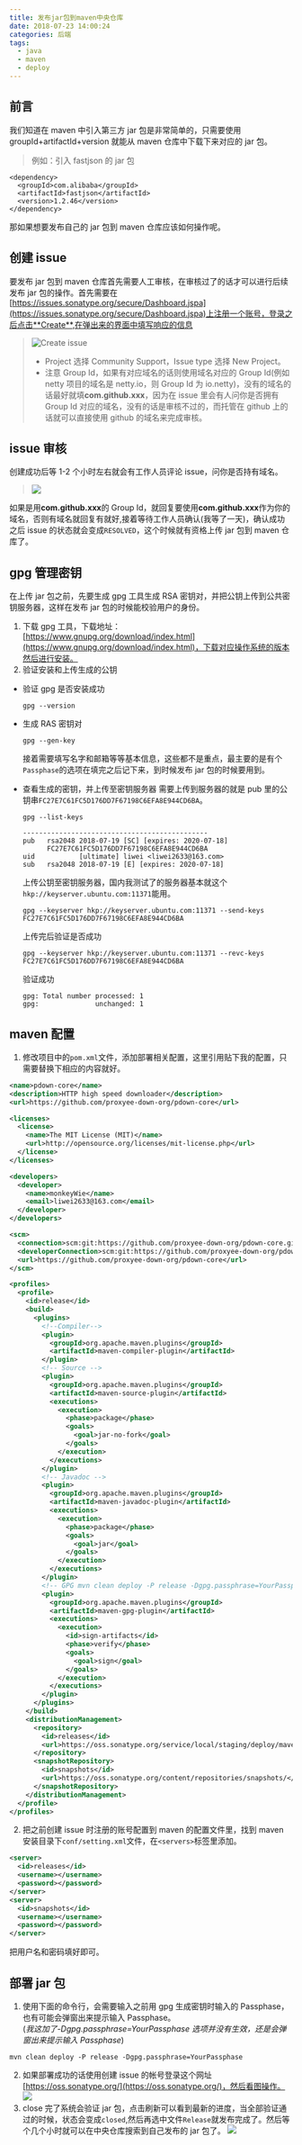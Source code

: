 ```yaml
---
title: 发布jar包到maven中央仓库
date: 2018-07-23 14:00:24
categories: 后端
tags:
  - java
  - maven
  - deploy
---
```


## 前言

我们知道在 maven 中引入第三方 jar 包是非常简单的，只需要使用 groupId+artifactId+version 就能从 maven 仓库中下载下来对应的 jar 包。

> 例如：引入 fastjson 的 jar 包

```
<dependency>
  <groupId>com.alibaba</groupId>
  <artifactId>fastjson</artifactId>
  <version>1.2.46</version>
</dependency>
```

那如果想要发布自己的 jar 包到 maven 仓库应该如何操作呢。

## 创建 issue

要发布 jar 包到 maven 仓库首先需要人工审核，在审核过了的话才可以进行后续发布 jar 包的操作。首先需要在[https://issues.sonatype.org/secure/Dashboard.jspa](https://issues.sonatype.org/secure/Dashboard.jspa)上注册一个账号，登录之后点击**Create**,在弹出来的界面中填写响应的信息

> ![Create issue](publish-jar-to-maven/1532326564463.png)
>
> - Project 选择 Community Support，Issue type 选择 New Project。
> - 注意 Group Id，如果有对应域名的话则使用域名对应的 Group Id(例如 netty 项目的域名是 netty.io，则 Group Id 为 io.netty)，没有的域名的话最好就填**com.github.xxx**，因为在 issue 里会有人问你是否拥有 Group Id 对应的域名，没有的话是审核不过的，而托管在 github 上的话就可以直接使用 github 的域名来完成审核。

## issue 审核

创建成功后等 1-2 个小时左右就会有工作人员评论 issue，问你是否持有域名。

> ![](publish-jar-to-maven/1532332576577.png)

如果是用**com.github.xxx**的 Group Id，就回复要使用**com.github.xxx**作为你的域名，否则有域名就回复有就好,接着等待工作人员确认(我等了一天)，确认成功之后 issue 的状态就会变成`RESOLVED`，这个时候就有资格上传 jar 包到 maven 仓库了。

## gpg 管理密钥

在上传 jar 包之前，先要生成 gpg 工具生成 RSA 密钥对，并把公钥上传到公共密钥服务器，这样在发布 jar 包的时候能校验用户的身份。

1.  下载 gpg 工具，下载地址：[https://www.gnupg.org/download/index.html](https://www.gnupg.org/download/index.html)，下载对应操作系统的版本然后进行安装。
2.  验证安装和上传生成的公钥

- 验证 gpg 是否安装成功

  ```
  gpg --version
  ```

- 生成 RAS 密钥对

  ```
  gpg --gen-key
  ```

  接着需要填写名字和邮箱等等基本信息，这些都不是重点，最主要的是有个`Passphase`的选项在填完之后记下来，到时候发布 jar 包的时候要用到。

- 查看生成的密钥，并上传至密钥服务器
  需要上传到服务器的就是 pub 里的公钥串`FC27E7C61FC5D176DD7F67198C6EFA8E944CD6BA`。
  ```
  gpg --list-keys
  ```
  ```
  ----------------------------------------------
  pub   rsa2048 2018-07-19 [SC] [expires: 2020-07-18]
        FC27E7C61FC5D176DD7F67198C6EFA8E944CD6BA
  uid           [ultimate] liwei <liwei2633@163.com>
  sub   rsa2048 2018-07-19 [E] [expires: 2020-07-18]
  ```
  上传公钥至密钥服务器，国内我测试了的服务器基本就这个`hkp://keyserver.ubuntu.com:11371`能用。
  ```
  gpg --keyserver hkp://keyserver.ubuntu.com:11371 --send-keys FC27E7C61FC5D176DD7F67198C6EFA8E944CD6BA
  ```
  上传完后验证是否成功
  ```
  gpg --keyserver hkp://keyserver.ubuntu.com:11371 --revc-keys FC27E7C61FC5D176DD7F67198C6EFA8E944CD6BA
  ```
  验证成功
  ```
  gpg: Total number processed: 1
  gpg:              unchanged: 1
  ```

## maven 配置

1.  修改项目中的`pom.xml`文件，添加部署相关配置，这里引用贴下我的配置，只需要替换下相应的内容就好。


```xml
<name>pdown-core</name>
<description>HTTP high speed downloader</description>
<url>https://github.com/proxyee-down-org/pdown-core</url>

<licenses>
  <license>
    <name>The MIT License (MIT)</name>
    <url>http://opensource.org/licenses/mit-license.php</url>
  </license>
</licenses>

<developers>
  <developer>
    <name>monkeyWie</name>
    <email>liwei2633@163.com</email>
  </developer>
</developers>

<scm>
  <connection>scm:git:https://github.com/proxyee-down-org/pdown-core.git</connection>
  <developerConnection>scm:git:https://github.com/proxyee-down-org/pdown-core.git</developerConnection>
  <url>https://github.com/proxyee-down-org/pdown-core</url>
</scm>

<profiles>
  <profile>
    <id>release</id>
    <build>
      <plugins>
        <!--Compiler-->
        <plugin>
          <groupId>org.apache.maven.plugins</groupId>
          <artifactId>maven-compiler-plugin</artifactId>
        </plugin>
        <!-- Source -->
        <plugin>
          <groupId>org.apache.maven.plugins</groupId>
          <artifactId>maven-source-plugin</artifactId>
          <executions>
            <execution>
              <phase>package</phase>
              <goals>
                <goal>jar-no-fork</goal>
              </goals>
            </execution>
          </executions>
        </plugin>
        <!-- Javadoc -->
        <plugin>
          <groupId>org.apache.maven.plugins</groupId>
          <artifactId>maven-javadoc-plugin</artifactId>
          <executions>
            <execution>
              <phase>package</phase>
              <goals>
                <goal>jar</goal>
              </goals>
            </execution>
          </executions>
        </plugin>
        <!-- GPG mvn clean deploy -P release -Dgpg.passphrase=YourPassphase-->
        <plugin>
          <groupId>org.apache.maven.plugins</groupId>
          <artifactId>maven-gpg-plugin</artifactId>
          <executions>
            <execution>
              <id>sign-artifacts</id>
              <phase>verify</phase>
              <goals>
                <goal>sign</goal>
              </goals>
            </execution>
          </executions>
        </plugin>
      </plugins>
    </build>
    <distributionManagement>
      <repository>
        <id>releases</id>
        <url>https://oss.sonatype.org/service/local/staging/deploy/maven2/</url>
      </repository>
      <snapshotRepository>
        <id>snapshots</id>
        <url>https://oss.sonatype.org/content/repositories/snapshots/</url>
      </snapshotRepository>
    </distributionManagement>
  </profile>
</profiles>
```

2.  把之前创建 issue 时注册的账号配置到 maven 的配置文件里，找到 maven 安装目录下`conf/setting.xml`文件，在`<servers>`标签里添加。


```xml
<server>
  <id>releases</id>
  <username></username>
  <password></password>
</server>
<server>
  <id>snapshots</id>
  <username></username>
  <password></password>
</server>
```

把用户名和密码填好即可。

## 部署 jar 包

1.  使用下面的命令行，会需要输入之前用 gpg 生成密钥时输入的 Passphase，也有可能会弹窗出来提示输入 Passphase。  
    (_我这加了-Dgpg.passphrase=YourPassphase 选项并没有生效，还是会弹窗出来提示输入 Passphase_)


```
mvn clean deploy -P release -Dgpg.passphrase=YourPassphase
```

2.  如果部署成功的话使用创建 issue 的帐号登录这个网址[https://oss.sonatype.org/](https://oss.sonatype.org/)，然后看图操作。
    ![](publish-jar-to-maven/1532339455164.png)
3.  close 完了系统会验证 jar 包，点击刷新可以看到最新的进度，当全部验证通过的时候，状态会变成`closed`,然后再选中文件`Release`就发布完成了。然后等个几个小时就可以在中央仓库搜索到自己发布的 jar 包了。
    ![](publish-jar-to-maven/1532339866124.png)
